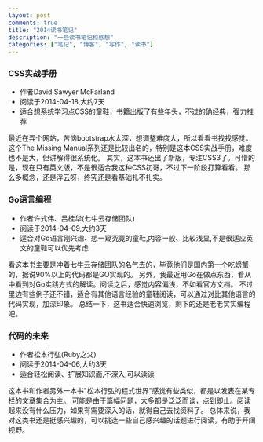 ```yaml
---
layout: post
comments: true
title: "2014读书笔记"
description: "一些读书笔记和感想"
categories: ["笔记", "博客", "写作", "读书"]
---
```


### CSS实战手册

* 作者David Sawyer McFarland
* 阅读于2014-04-18,大约7天
* 适合想系统学习点CSS的童鞋，书籍出版了有些年头，不过的确经典，强力推荐

最近在弄个网站，苦恼bootstrap水太深，想调整难度大，所以看看书找找感觉。
这个The Missing Manual系列还是比较出名的，特别是这本CSS实战手册，难度也不是大，但讲解得很系统化。
其实，这本书还出了新版，专注CSS3了。可惜的是，现在只有英文版，不是很适合我这种CSS初哥，不过下一阶段打算看看。
那么多概念，还是浮云呀，终究还是看基础扎不扎实。

### Go语言编程

* 作者许式伟、吕桂华(七牛云存储团队)
* 阅读于2014-04-09,大约3天
* 适合对Go语言刚兴趣、想一窥究竟的童鞋,内容一般、比较浅显,不是很适应英文的童鞋可以优先考虑

看这本书主要是冲着七牛云存储团队的名气去的，毕竟他们是国内第一个吃螃蟹的，据说90%以上的代码都是GO实现的。
另外，我最近用Go在做点东西，看从中看到对Go实践方式的解读。阅读之后，感觉内容偏浅，不如看官方文档。
不过里边有些例子还不错，适合有其他语言经验的童鞋阅读，可以通过对比其他语言的代码实现，加深印象。
总结一下，这书适合快速浏览，剩下的还是老老实实编程吧。

### 代码的未来

* 作者松本行弘(Ruby之父)
* 阅读于2014-04-06,大约3天
* 适合轻松阅读、扩展知识面,不深入,可以读读

这本书和作者另外一本书"松本行弘的程式世界"感觉有些类似，都是以发表在某专栏的文章集合为主。
可能是由于篇幅问题，大多都是泛泛而谈，点到即止。阅读起来没有什么压力，如果有需要深入的话，就得自己去找资料了。
总体来说，我对这类书还是挺感兴趣的，可以挑选一些自己感兴趣的话题进行阅读，有助于开阔视野。



